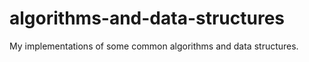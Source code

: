 # algorithms-and-data-structures

My implementations of some common algorithms and data structures.
